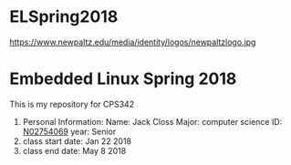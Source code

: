 # ELSpring2018


https://www.newpaltz.edu/media/identity/logos/newpaltzlogo.jpg

<h1> Embedded Linux Spring 2018 </h1>

This is my repository for CPS342

1. Personal Information:
	Name: Jack Closs
	Major: computer science
	ID: [N02754069](https://github.com/n02754069/ELSpring2018)
	year: Senior
2. class start date: Jan 22 2018
3. class end date: May 8 2018

   
